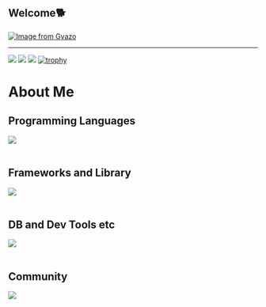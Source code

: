 ## Welcome🐕
[![Image from Gyazo](https://i.gyazo.com/f291e39a917fb119cf85071cb051a807.png)](https://gyazo.com/f291e39a917fb119cf85071cb051a807)

---
![](http://github-profile-summary-cards.vercel.app/api/cards/profile-details?username=yu-ka3028&theme=apprentice)
![](http://github-profile-summary-cards.vercel.app/api/cards/stats?username=yu-ka3028&theme=apprentice)
![](http://github-profile-summary-cards.vercel.app/api/cards/productive-time?username=yu-ka3028&theme=apprentice&utcOffset=8)
[![trophy](https://github-profile-trophy.vercel.app/?username=yu-ka3028&theme=gruvbox)](https://github.com/yuk-ka3028/github-profile-trophy)


<!--
**yu-ka3028/yu-ka3028** is a ✨ _special_ ✨ repository because its `README.md` (this file) appears on your GitHub profile.

Here are some ideas to get you started:

- 🔭 I’m currently working on ...
- 🌱 I’m currently learning ...
- 👯 I’m looking to collaborate on ...
- 🤔 I’m looking for help with ...
- 💬 Ask me about ...
- 📫 How to reach me: ...
- 😄 Pronouns: ...
- ⚡ Fun fact: ...
-->
# About Me
<!--
1. I'm a web frontend and backend developer from Japan

2. My favorites are React, TypeScript, Docker, LangChain,ShellScript

3. You can find my Tech Blog at [No Change No Life I/O](https://masanyon.com/)

4. You can find my Zenn Blog [here](https://zenn.dev/manase)

![](https://github-readme-stats.vercel.app/api/top-langs?username=yukimura-manase&show_icons=true&locale=en&layout=compact)
-->
## Programming Languages

<img src="https://skillicons.dev/icons?i=ruby,html,css,js," /> <br /><br />

## Frameworks and Library

<img src="https://skillicons.dev/icons?i=rails,tailwind,bootstrap" /> <br /><br />

## DB and Dev Tools etc

<img src="https://skillicons.dev/icons?i=docker,git,github,vscode,linux,mysql,postgres,yarn,figma,nginx" /> <br /><br />

## Community

<img src="https://skillicons.dev/icons?i=twitter,notion,discord," /> <br /><br />
